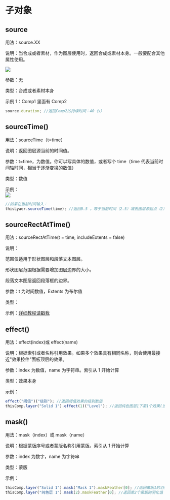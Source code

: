 # 子对象

## source

用法：source.XX

说明：当合成或者素材，作为图层使用时，返回合成或素材本身。一般要配合其他属性使用。

![](https://cdn.yuelili.com/20211024140901.png)

参数：无

类型：合成或者素材本身

示例 1：Comp1 里面有 Comp2

```javascript
source.duration; //返回Comp2的持续时间：40（s）
```

## sourceTime()

用法：sourceTime（t=time）

说明：返回图层源当前的时间值。

参数：t=time，为数值。你可以写具体的数值，或者写个 time（time 代表当前时间轴时间，相当于逐渐变换的数值）

类型：数值

示例：  
![](https://mir.yuelili.com/wp-content/uploads/user/AE/expression/a-z/sourceTime1.png)

```javascript
//如果在当前时间输入：
thisLyaer.sourceTime(time); //返回0.5 。等于当前时间（2.5）减去图层源起点（2） = 2.5-2 =0.5
```

## sourceRectAtTime()

用法：sourceRectAtTime(t = time, includeExtents = false)

说明：

范围仅适用于形状图层和段落文本图层。

形状图层范围根据需要增加图层边界的大小。

段落文本图层返回段落框的边界。

参数：t 为时间数值，Extents 为布尔值

类型：

示例：[详细教程请戳我](https://www.yuelili.com/?p=10443)

## effect()

用法：effect(index)或 effect(name)

说明：根据索引或者名称引用效果。如果多个效果具有相同名称，则会使用最接近"效果控件"面板顶层的效果。

参数：index 为数值，name 为字符串。索引从 1 开始计算

类型：效果本身

示例：

```javascript
effect("阈值")("级别"); //返回阈值效果的级别数值
thisComp.layer("Solid 1").effect(1)("Level"); //返回纯色图层1下第1个效果(当然还是阈值啦)的level(级别)数值
```

## mask()

用法：mask（index）或 mask（name）

说明：根据蒙版序号或者蒙版名称引用蒙版。索引从 1 开始计算

参数：index 为数字，name 为字符串

类型：蒙版

示例：

```javascript
thisComp.layer("Solid 1").mask("Mask 1").maskFeather[0]; //返回蒙版1的羽化值
thisComp.layer("纯色层 1").mask(2).maskFeather[0]; //返回第2个蒙版的羽化值
```
